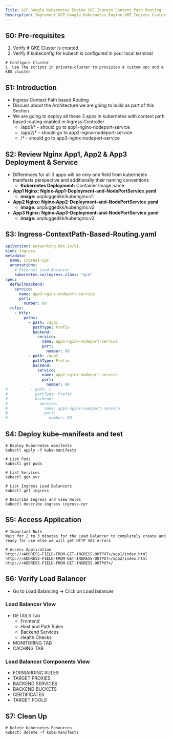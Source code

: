 ```yaml
---
Title: GCP Google Kubernetes Engine GKE Ingress Context Path Routing
Description: Implement GCP Google Kubernetes Engine GKE Ingress Context Path Routing
---
```

## S0: Pre-requisites
1. Verify if GKE Cluster is created
2. Verify if kubeconfig for kubectl is configured in your local terminal
```t
# Configure Cluster
1. Use The scripts in private-cluster to provision a custom vpc and a K8S cluster
```

## S1: Introduction
- Ingress Context Path based Routing
- Discuss about the Architecture we are going to build as part of this Section
- We are going to deploy all these 3 apps in kubernetes with context path based routing enabled in Ingress Controller
  - /app1/* - should go to app1-nginx-nodeport-service
  - /app2/* - should go to app2-nginx-nodeport-service
  - /*    - should go to  app3-nginx-nodeport-service


## S2: Review Nginx App1, App2 & App3 Deployment & Service
- Differences for all 3 apps will be only one field from kubernetes manifests perspective and additionally their naming conventions
  - **Kubernetes Deployment:** Container Image name
- **App1 Nginx: Nginx-App1-Deployment-and-NodePortService.yaml**
  - **image:** unpluggedkk/kubenginx:v1
- **App2 Nginx: Nginx-App2-Deployment-and-NodePortService.yaml**
  - **image:** unpluggedkk/kubenginx:v2
- **App3 Nginx: Nginx-App3-Deployment-and-NodePortService.yaml**
  - **image:** unpluggedkk/kubenginx:v3


## S3: Ingress-ContextPath-Based-Routing.yaml
```yaml
apiVersion: networking.k8s.io/v1
kind: Ingress
metadata:
  name: ingress-cpr
  annotations:
    # External Load Balancer  
    kubernetes.io/ingress.class: "gce"  
spec: 
  defaultBackend:
    service:
      name: app3-nginx-nodeport-service
      port:
        number: 80                            
  rules:
    - http:
        paths:           
          - path: /app1
            pathType: Prefix
            backend:
              service:
                name: app1-nginx-nodeport-service
                port: 
                  number: 80
          - path: /app2
            pathType: Prefix
            backend:
              service:
                name: app2-nginx-nodeport-service
                port: 
                  number: 80
#          - path: /
#            pathType: Prefix
#            backend:
#              service:
#                name: app3-nginx-nodeport-service
#                port: 
#                  number: 80                           
```

## S4: Deploy kube-manifests and test
```t
# Deploy Kubernetes manifests
kubectl apply -f kube-manifests

# List Pods
kubectl get pods

# List Services
kubectl get svc

# List Ingress Load Balancers
kubectl get ingress

# Describe Ingress and view Rules
kubectl describe ingress ingress-cpr
```

## S5: Access Application
```t
# Important Note
Wait for 2 to 3 minutes for the Load Balancer to completely create and ready for use else we will get HTTP 502 errors

# Access Application
http://<ADDRESS-FIELD-FROM-GET-INGRESS-OUTPUT>/app1/index.html
http://<ADDRESS-FIELD-FROM-GET-INGRESS-OUTPUT>/app2/index.html
http://<ADDRESS-FIELD-FROM-GET-INGRESS-OUTPUT>/
```


## S6: Verify Load Balancer
- Go to Load Balancing -> Click on Load balancer
### Load Balancer View 
- DETAILS Tab
  - Frontend
  - Host and Path Rules
  - Backend Services
  - Health Checks
- MONITORING TAB
- CACHING TAB 
### Load Balancer Components View
- FORWARDING RULES
- TARGET PROXIES
- BACKEND SERVICES
- BACKEND BUCKETS
- CERTIFICATES
- TARGET POOLS


## S7: Clean Up
```t
# Delete Kubernetes Resources
kubectl delete -f kube-manifests
```